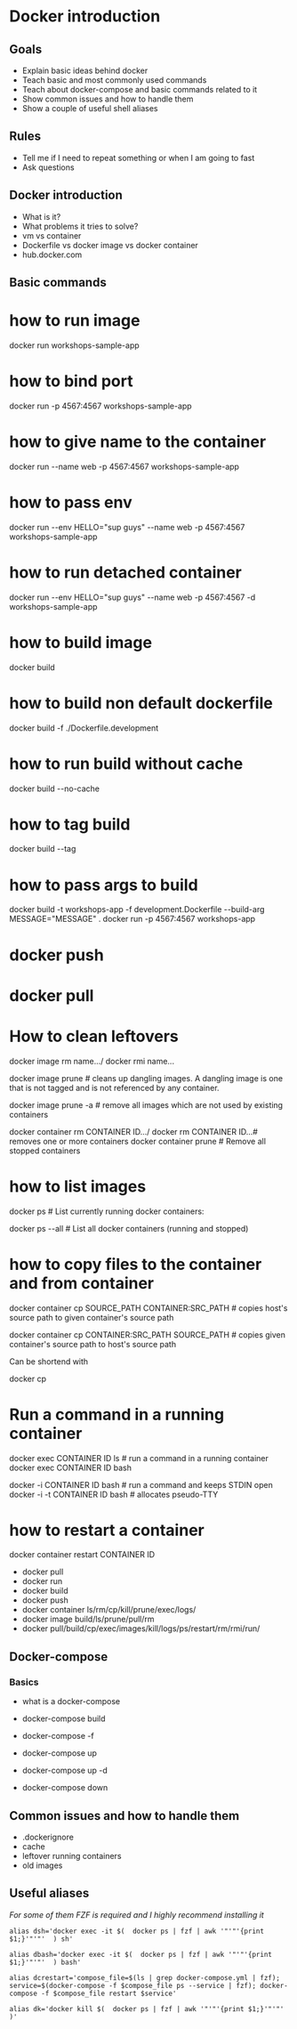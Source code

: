 # Docker introduction

## Goals

- Explain basic ideas behind docker
- Teach basic and most commonly used commands
- Teach about docker-compose and basic commands related to it
- Show common issues and how to handle them
- Show a couple of useful shell aliases

## Rules

- Tell me if I need to repeat something or when I am going to fast
- Ask questions

## Docker introduction

- What is it?
- What problems it tries to solve?
- vm vs container
- Dockerfile vs docker image vs docker container
- hub.docker.com

## Basic commands

# how to run image
docker run workshops-sample-app

# how to bind port
docker run -p 4567:4567 workshops-sample-app

# how to give name to the container
docker run --name web -p 4567:4567 workshops-sample-app

# how to pass env
docker run --env HELLO="sup guys" --name web -p 4567:4567 workshops-sample-app

# how to run detached container
docker run --env HELLO="sup guys" --name web -p 4567:4567 -d workshops-sample-app

# how to build image
docker build

# how to build non default dockerfile
docker build -f ./Dockerfile.development

# how to run build without cache
docker build --no-cache

# how to tag build
docker build --tag

# how to pass args to build
docker build -t workshops-app -f development.Dockerfile --build-arg MESSAGE="MESSAGE" .
docker run -p 4567:4567 workshops-app

# docker push
# docker pull

# How to clean leftovers

docker image rm name.../ docker rmi name...

docker image prune # cleans up dangling images. A dangling image is one that is not tagged and is not referenced by any container.

docker image prune -a # remove all images which are not used by existing containers

docker container rm CONTAINER ID.../ docker rm CONTAINER ID...# removes one or more containers
docker container prune # Remove all stopped containers

# how to list images

docker ps # List currently running docker containers:

docker ps --all # List all docker containers (running and stopped)

# how to copy files to the container and from container

docker container cp SOURCE_PATH CONTAINER:SRC_PATH # copies host's source path to given container's source path

docker container cp CONTAINER:SRC_PATH SOURCE_PATH # copies given container's source path to host's source path

Can be shortend with

docker cp

# Run a command in a running container

docker exec CONTAINER ID ls # run a command in a running container
docker exec CONTAINER ID bash


docker -i CONTAINER ID bash # run a command and keeps STDIN open
docker -i -t CONTAINER ID bash # allocates pseudo-TTY

# how to restart a container

docker container restart CONTAINER ID



- docker pull
- docker run
- docker build
- docker push
- docker container ls/rm/cp/kill/prune/exec/logs/
- docker image build/ls/prune/pull/rm
- docker pull/build/cp/exec/images/kill/logs/ps/restart/rm/rmi/run/

## Docker-compose

### Basics

- what is a docker-compose

- docker-compose build
- docker-compose -f
- docker-compose up
- docker-compose up -d
- docker-compose down

## Common issues and how to handle them

- .dockerignore
- cache
- leftover running containers
- old images

## Useful aliases

*For some of them FZF is required and I highly recommend installing it*

```shell
alias dsh='docker exec -it $(  docker ps | fzf | awk '"'"'{print $1;}'"'"'  ) sh'

alias dbash='docker exec -it $(  docker ps | fzf | awk '"'"'{print $1;}'"'"'  ) bash'

alias dcrestart='compose_file=$(ls | grep docker-compose.yml | fzf); service=$(docker-compose -f $compose_file ps --service | fzf); docker-compose -f $compose_file restart $service'

alias dk='docker kill $(  docker ps | fzf | awk '"'"'{print $1;}'"'"'  )'
```

